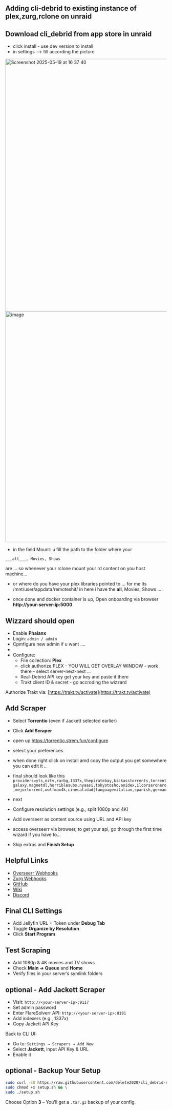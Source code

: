 ## Adding cli-debrid to existing instance of plex,zurg,rclone on unraid

## Download cli_debrid from app store in unraid
- click install - use dev version to install
- in settings --> fill according the picture 

<img width="787" alt="Screenshot 2025-05-19 at 16 37 40" src="https://github.com/user-attachments/assets/5db5ff71-d138-4434-b9e4-2bf938741b04" />

<img width="720" alt="image" src="https://github.com/user-attachments/assets/99928a70-1946-4eef-837b-b97299d18629" />

- in the field Mount: u fill the path to the folder where your 

```___all___, Movies, Shows```

are ... so whenever your rclone mount your rd content on you host machine... 

- or where do you have your plex libraries pointed to ... for me its /mnt/user/appdata/remoteshit/ in here i have the __all__, Movies, Shows .... 

- once done and docker container is up, Open onboarding via browser **http://your-server-ip:5000**

## Wizzard should open

- Enable **Phalanx**
- Login: `admin / admin`
- Cpmfigure new admin if u want ....
- 
- Configure:
  - File collection: **Plex**
  - click authorize PLEX - YOU WILL GET OVERLAY WINDOW - work there - select server-next-next ...
  - Real-Debrid API key get your key and paste it there
  - Trakt client ID & secret - go accroding the wizzard

Authorize Trakt via: [https://trakt.tv/activate](https://trakt.tv/activate)

## Add Scraper

- Select **Torrentio** (even if Jackett selected earlier)
- Click **Add Scraper**

- open up https://torrentio.strem.fun/configure
- select your preferences
- when done right click on install amd copy the output you get somewhere you can edit it ..

- final should look like this
   ```providers=yts,eztv,rarbg,1337x,thepiratebay,kickasstorrents,torrentgalaxy,magnetdl,horriblesubs,nyaasi,tokyotosho,anidex,ilcorsaronero,mejortorrent,wolfmax4k,cinecalidad|language=italian,spanish,german```

- next 

- Configure resolution settings (e.g., split 1080p and 4K)
- Add overseerr as content source using URL and API key
- access overseerr via browser, to get your api, go through the first time wizard if you have to...
- Skip extras and **Finish Setup**

## Helpful Links

- [Overseerr Webhooks](https://github.com/godver3/cli_debrid/wiki/Webhooks#overseerr)
- [Zurg Webhooks](https://github.com/godver3/cli_debrid/wiki/Webhooks#zurg)
- [GitHub](https://github.com/godver3/cli_debrid)
- [Wiki](https://github.com/godver3/cli_debrid/wiki)
- [Discord](https://discord.gg/ynqnXGJ4hU)

## Final CLI Settings


- Add Jellyfin URL + Token under **Debug Tab**
- Toggle **Organize by Resolution**
- Click **Start Program**

## Test Scraping

- Add 1080p & 4K movies and TV shows
- Check **Main → Queue** and **Home**
- Verify files in your server’s symlink folders


## optional - Add Jackett Scraper

- Visit: `http://<your-server-ip>:9117`
- Set admin password
- Enter FlareSolverr API: `http://<your-server-ip>:8191`
- Add indexers (e.g., 1337x)
- Copy Jackett API Key

Back to CLI UI:
- Go to: `Settings → Scrapers → Add New`
- Select **Jackett**, input API Key & URL
- Enable it

## optional - Backup Your Setup

```bash
sudo curl -sO https://raw.githubusercontent.com/delete2020/cli_debrid-setup-/main/setup.sh && \
sudo chmod +x setup.sh && \
sudo ./setup.sh
```

Choose Option **3** – You’ll get a `.tar.gz` backup of your config.
